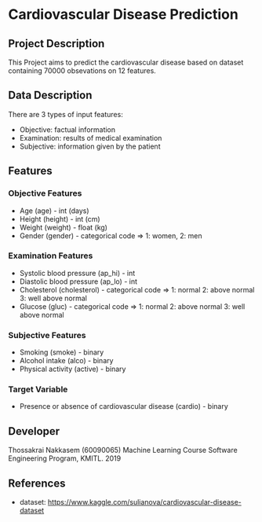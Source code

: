# Cardiovascular Disease Prediction

## Project Description

This Project aims to predict the cardiovascular disease based on dataset containing 70000 obsevations on 12 features.

## Data Description

There are 3 types of input features:

- Objective: factual information
- Examination: results of medical examination
- Subjective: information given by the patient

## Features

### Objective Features

- Age (age)  - int (days)
- Height (height) - int (cm)
- Weight (weight) - float (kg)
- Gender (gender) - categorical code =>
1: women,
2: men

### Examination Features

- Systolic blood pressure (ap_hi) -  int
- Diastolic blood pressure (ap_lo) - int
- Cholesterol (cholesterol) - categorical code =>
1: normal
2: above normal
3: well above normal
- Glucose (gluc) - categorical code =>
1: normal
2: above normal
3: well above normal

### Subjective Features

- Smoking (smoke) - binary
- Alcohol intake (alco) - binary
- Physical activity (active) - binary

### Target Variable

- Presence or absence of cardiovascular disease (cardio) - binary


## Developer

Thossakrai Nakkasem (60090065)
Machine Learning Course
Software Engineering Program, KMITL.
2019

## References

- dataset: <https://www.kaggle.com/sulianova/cardiovascular-disease-dataset>
